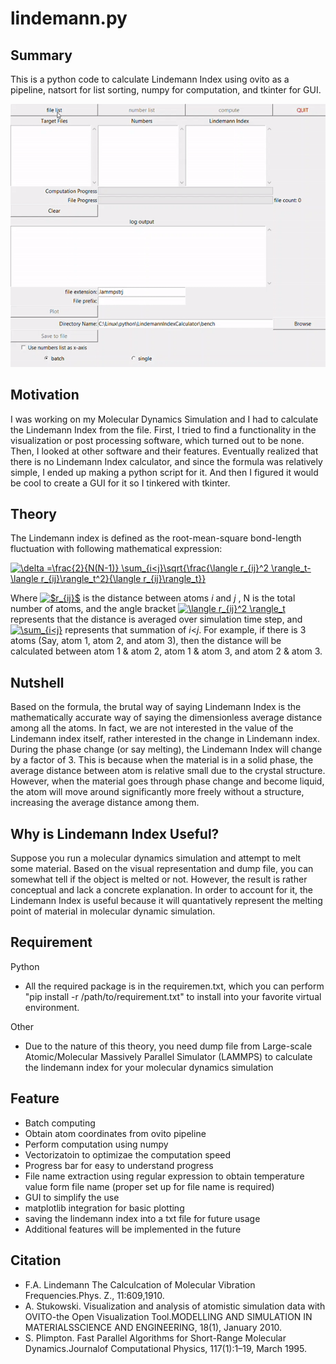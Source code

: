 # lindemann.py
## Summary
This is a python code to calculate Lindemann Index using ovito as a pipeline, natsort for list sorting, numpy for computation, and tkinter for GUI.

<img src="lindemann.gif" alt="GUI for lindemann Index">

## Motivation
I was working on my Molecular Dynamics Simulation and I had to calculate the  Lindemann Index from the file. First, I tried to find a functionality in the visualization or post processing software, which turned out to be none. Then, I looked at other software and their features. Eventually realized that there is no Lindemann Index calculator, and since the formula was relatively simple, I ended up making a python script for it. And then I figured it would be cool to create a GUI for it so I tinkered with tkinter. 

## Theory
The Lindemann index is defined as the root-mean-square bond-length fluctuation with following mathematical expression:

<a href="https://www.codecogs.com/eqnedit.php?latex=\delta&space;=\frac{2}{N(N-1)}&space;\sum_{i<j}\sqrt{\frac{\langle&space;r_{ij}^2&space;\rangle_t-\langle&space;r_{ij}\rangle_t^2}{\langle&space;r_{ij}\rangle_t}}" target="_blank"><img src="https://latex.codecogs.com/gif.latex?\delta&space;=\frac{2}{N(N-1)}&space;\sum_{i<j}\sqrt{\frac{\langle&space;r_{ij}^2&space;\rangle_t-\langle&space;r_{ij}\rangle_t^2}{\langle&space;r_{ij}\rangle_t}}" title="\delta =\frac{2}{N(N-1)} \sum_{i<j}\sqrt{\frac{\langle r_{ij}^2 \rangle_t-\langle r_{ij}\rangle_t^2}{\langle r_{ij}\rangle_t}}" /></a>

Where <a href="https://www.codecogs.com/eqnedit.php?latex=$r_{ij}$" target="_blank"><img src="https://latex.codecogs.com/gif.latex?$r_{ij}$" title="$r_{ij}$" /></a> is the distance between atoms *i* and *j* , N is the total number of atoms, and
the angle bracket <a href="https://www.codecogs.com/eqnedit.php?latex=\langle&space;r_{ij}^2&space;\rangle_t" target="_blank"><img src="https://latex.codecogs.com/gif.latex?\langle&space;r_{ij}^2&space;\rangle_t" title="\langle r_{ij}^2 \rangle_t" /></a> represents that the distance is averaged over simulation time step, and <a href="https://www.codecogs.com/eqnedit.php?latex=\sum_{i<j}" target="_blank"><img src="https://latex.codecogs.com/gif.latex?\sum_{i<j}" title="\sum_{i<j}" /></a> represents that summation of *i*<*j*. For example, if there is 3 atoms (Say, atom 1, atom 2, and atom 3), then the distance will be calculated between atom 1 & atom 2, atom 1 & atom 3, and atom 2 & atom 3.
## Nutshell
Based on the formula, the brutal way of saying Lindemann Index is the mathematically accurate way of saying the dimensionless average distance among all the atoms. In fact, we are not interested in the value of the Lindemann index itself, rather interested in the change in Lindemann index. During the phase change (or say melting), the Lindemann Index will change by a factor of 3. This is because when the material is in a solid phase, the average distance between atom is relative small due to the crystal structure. However, when the material goes through phase change and become liquid, the atom will move around significantly more freely without a structure, increasing the average distance among them.

## Why is Lindemann Index Useful?
Suppose you run a molecular dynamics simulation and attempt to melt some material. Based on the visual representation and dump file, you can somewhat tell if the object is melted or not. However, the result is rather conceptual and lack a concrete explanation. In order to account for it, the Lindemann Index is useful because it will quantatively represent the melting point of material in molecular dynamic simulation.  

## Requirement
Python
- All the required package is in the requiremen.txt, which you can perform "pip install -r /path/to/requirement.txt" to install into your favorite virtual environment.

Other
- Due to the nature of this theory, you need dump file from Large-scale Atomic/Molecular Massively Parallel Simulator (LAMMPS) to calculate the lindemann index for your molecular dynamics simulation


## Feature
- Batch computing 
- Obtain atom coordinates from ovito pipeline
- Perform computation using numpy 
- Vectorizatoin to optimizae the computation speed
- Progress bar for easy to understand progress
- File name extraction using regular expression to obtain temperature value form file name (proper set up for file name is required)
- GUI to simplify the use
- matplotlib integration for basic plotting
- saving the lindemann index into a txt file for future usage
- Additional features will be implemented in the future


## Citation
- F.A. Lindemann The Calculcation of Molecular Vibration Frequencies.Phys. Z., 11:609,1910.
- A. Stukowski. Visualization and analysis of atomistic simulation data with OVITO-the Open Visualization Tool.MODELLING  AND  SIMULATION  IN  MATERIALSSCIENCE AND ENGINEERING, 18(1), January 2010.
- S. Plimpton. Fast Parallel Algorithms for Short-Range Molecular Dynamics.Journalof Computational Physics, 117(1):1–19, March 1995.
